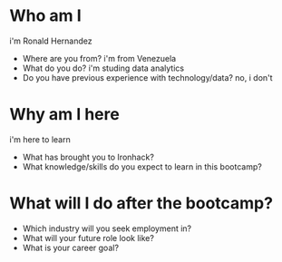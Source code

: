 # Who am I
i'm Ronald Hernandez

* Where are you from?
i'm from Venezuela
* What do you do?
i'm studing data analytics 
* Do you have previous experience with technology/data?
no, i don't
# Why am I here
i'm here to learn 
* What has brought you to Ironhack?
* What knowledge/skills do you expect to learn in this bootcamp?

# What will I do after the bootcamp?

* Which industry will you seek employment in?
* What will your future role look like?
* What is your career goal?
